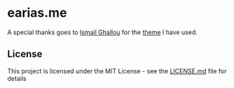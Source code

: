 # earias.me

A special thanks goes to [Ismail Ghallou](https://github.com/smakosh) for the [theme](https://github.com/smakosh/gatsby-theme-portfolio) I have used.



## License

This project is licensed under the MIT License - see the [LICENSE.md](https://github.com/smakosh/gatsby-portfolio-dev/blob/master/LICENSE.md) file for details